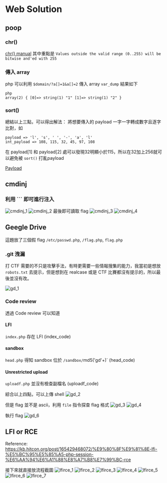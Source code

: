 Web Solution
===
## poop
### chr()
[chr() manual](https://secure.php.net/manual/en/function.chr.php)
其中重點是 `Values outside the valid range (0..255) will be bitwise and'ed with 255`

### 傳入 array

php 可以利用 `$domain/?a[]=1&a[]=2` 傳入 array
`var_dump` 結果如下
```
php
array(2) { [0]=> string(1) "1" [1]=> string(1) "2" }
```

### sort()

總結以上三點，可以得出解法：
將想要傳入的 payload 一字一字轉成數字且逐字比對，如
```
payload => 'l', 's', ' ', '-', 'a', 'l'
int_payload => 108, 115, 32, 45, 97, 108
```
在 payload[1] 和 payload[2] 處可以發現32明顯小於115，所以在32加上256就可以避免被 `sort()` 打亂payload

[Payload](./poop.py)

## cmdinj
### 利用 ``` 即可進行注入
![cmdinj_1](./images/cmdinj_1.png)
![cmdinj_2](./images/cmdinj_2.png)
最後即可讀取 flag
![cmdinj_3](./images/cmdinj_3.png)
![cmdinj_4](./images/cmdinj_4.png)

## Geegle Drive

這題放了三個假 flag
`/etc/passwd.php`, `/flag.php`, `flag.php`


### .git 洩漏
打 CTF 需要的不只是攻擊手法，有時更需要一些情報搜集的能力，我當初是想放 `robots.txt` 去提示，但是想到在 realcase 或是 CTF 比賽都沒有提示的，所以最後並沒有改。

![gd_1](./images/gd_1.png)

### Code review
透過 Code review 可以知道

#### LFI
`index.php` 存在 LFI
(index_code)

#### sandbox
`head.php` 得知 sandbox 位於 `/sandbox/`md5('gd'+<yourip>)`
(head_code)

#### Unrestricted upload
`uploadf.php` 並沒有檢查副檔名
(uploadf_code)

綜合以上四點，可以上傳 shell
![gd_2](./images/gd_2.png)

但是 flag 並不是 ascii，利用 `file` 指令探查 flag 格式
![gd_3](./images/gd_3.png)
![gd_4](./images/gd_4.png)

執行 flag
![gd_6](./images/gd_6.png)

## LFI or RCE

Reference: https://kb.hitcon.org/post/165429468072/%E9%80%8F%E9%81%8E-lfi-%E5%BC%95%E5%85%A5-php-session-%E6%AA%94%E6%A1%88%E8%A7%B8%E7%99%BC-rce

接下來就直接放流程截圖
![lfirce_1](./images/lfirce_1.png)
![lfirce_2](./images/lfirce_2.png)
![lfirce_3](./images/lfirce_3.png)
![lfirce_4](./images/lfirce_4.png)
![lfirce_5](./images/lfirce_5.png)
![lfirce_6](./images/lfirce_6.png)
![lfirce_7](./images/lfirce_7.png)




